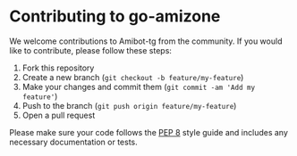 # Contributing to go-amizone


We welcome contributions to Amibot-tg from the community. If you would like to contribute, please follow these steps:

1. Fork this repository
2. Create a new branch (`git checkout -b feature/my-feature`)
3. Make your changes and commit them (`git commit -am 'Add my feature'`)
4. Push to the branch (`git push origin feature/my-feature`)
5. Open a pull request

Please make sure your code follows the [PEP 8](https://www.python.org/dev/peps/pep-0008/) style guide and includes any necessary documentation or tests.
